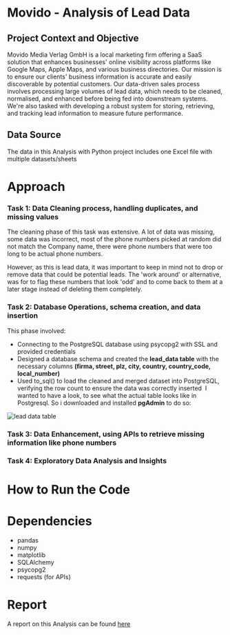# Movido - Analysis of Lead Data

## Project Context and Objective

Movido Media Verlag GmbH is a local marketing firm offering a SaaS solution that enhances businesses' online visibility across platforms like Google Maps, Apple Maps, and various business directories. Our mission is to ensure our clients' business information is accurate and easily discoverable by potential customers. Our data-driven sales process involves processing large volumes of lead data, which needs to be cleaned, normalised, and enhanced before being fed into downstream systems. We're also tasked with developing a robust system for storing, retrieving, and tracking lead information to measure future performance.

## Data Source
The data in this Analysis with Python project includes one Excel file with multiple datasets/sheets

# Approach


### Task 1: Data Cleaning process, handling duplicates, and missing values
The cleaning phase of this task was extensive. A lot of data was missing, some data was incorrect, most of the phone numbers picked at random did not match the Company name, there were phone numbers that were too long to be actual phone numbers. 

However, as this is lead data, it was important to keep in mind not to drop or remove data that could be potential leads. 
The 'work around' or alternative, was for to flag these numbers that look 'odd' and to come back to them at a later stage instead of deleting them completely.

### Task 2: Database Operations, schema creation, and data insertion
This phase involved:
  - Connecting to the PostgreSQL database using psycopg2 with SSL and provided credentials
  - Designed a database schema and created the **lead_data table** with the necessary columns **(firma, street, plz, city, country, country_code, local_number)**
  - Used to_sql() to load the cleaned and merged dataset into PostgreSQL, verifying the row count to ensure the data was correctly inserted
​
I wanted to have a look, to see what the actual table looks like in Postgresql. So i downloaded and installed **pgAdmin** to do so:

![lead data table](images/lead_data_table.png)


### Task 3: Data Enhancement, using APIs to retrieve missing information like phone numbers

### Task 4: Exploratory Data Analysis and Insights 



# How to Run the Code


# Dependencies 

- pandas
- numpy
- matplotlib
- SQLAlchemy
- psycopg2
- requests (for APIs)

# Report
A report on this Analysis can be found [here](https://medium.com/@veronica_v/analysis-of-lead-data-and-recommendations-d08dbe4807ca)
